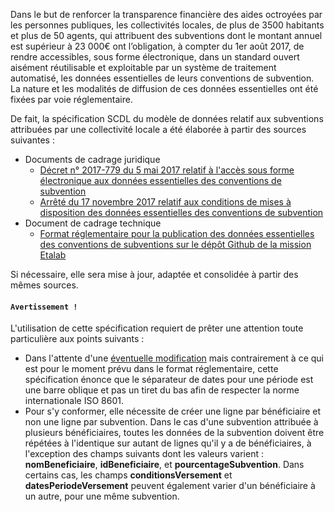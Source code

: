 Dans le but de renforcer la transparence financière des aides octroyées par les personnes publiques, les collectivités locales, de plus de 3500 habitants et plus de 50 agents, qui attribuent des subventions dont le montant annuel est supérieur à 23 000€ ont l’obligation, à compter du 1er août 2017, de rendre accessibles, sous forme électronique, dans un standard ouvert aisément réutilisable et exploitable par un système de traitement automatisé, les données essentielles de leurs conventions de subvention. La nature et les modalités de diffusion de ces données essentielles ont été fixées par voie réglementaire.

De fait, la spécification SCDL du modèle de données relatif aux subventions attribuées par une collectivité locale a été élaborée à partir des sources suivantes :

- Documents de cadrage juridique
    - [​Décret n° 2017-779 du 5 mai 2017 relatif à l'accès sous forme électronique aux données essentielles des conventions de subvention​](https://www.legifrance.gouv.fr/jo_pdf.do?id=JORFTEXT000034600552)
    - [​Arrêté du 17 novembre 2017 relatif aux conditions de mises à disposition des données essentielles des conventions de subvention​](https://www.legifrance.gouv.fr/jo_pdf.do?id=JORFTEXT000036040528)
- Document de cadrage technique
    - [​Format réglementaire pour la publication des données essentielles des conventions de subventions sur le dépôt Github de la mission Etalab​](https://github.com/etalab/format-subventions)

Si nécessaire, elle sera mise à jour, adaptée et consolidée à partir des mêmes sources.

#### `Avertissement !`

L'utilisation de cette spécification requiert de prêter une attention toute particulière aux points suivants :

* Dans l'attente d'une [éventuelle modification](https://github.com/etalab/format-subventions/issues/2) mais contrairement à ce qui est pour le moment prévu dans le format réglementaire, cette spécification énonce que le séparateur de dates pour une période est une barre oblique et pas un tiret du bas afin de respecter la norme internationale ISO 8601.
* Pour s'y conformer, elle nécessite de créer une ligne par bénéficiaire et non une ligne par subvention. Dans le cas d'une subvention attribuée à plusieurs bénéficiaires, toutes les données de la subvention doivent être répétées à l'identique sur autant de lignes qu'il y a de bénéficiaires, à l'exception des champs suivants dont les valeurs varient : **nomBeneficiaire**, **idBeneficiaire**, et **pourcentageSubvention**. Dans certains cas, les champs **conditionsVersement** et **datesPeriodeVersement** peuvent également varier d'un bénéficiaire à un autre, pour une même subvention.